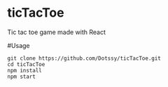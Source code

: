 # ticTacToe
Tic tac toe game made with React

#Usage
```
git clone https://github.com/Dotssy/ticTacToe.git
cd ticTacToe
npm install
npm start
```
